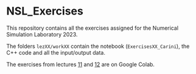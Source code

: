 # NSL_Exercises

This repository contains all the exercises assigned for the Numerical Simulation Laboratory 2023.

The folders `lezXX/workXX` contain the notebook (`ExercisesXX_Carini`), the C++ code and all the input/output data.

The exercises from lectures [11]((https://colab.research.google.com/drive/1ZBrLZeiuTz1LqLVo6zeZxPBJhVRwN-zz?usp=sharing)) and [12](https://colab.research.google.com/drive/1oumZcxPqjCHnO8BBu7UNGq54tBCpigzL?usp=sharing) are on Google Colab.
